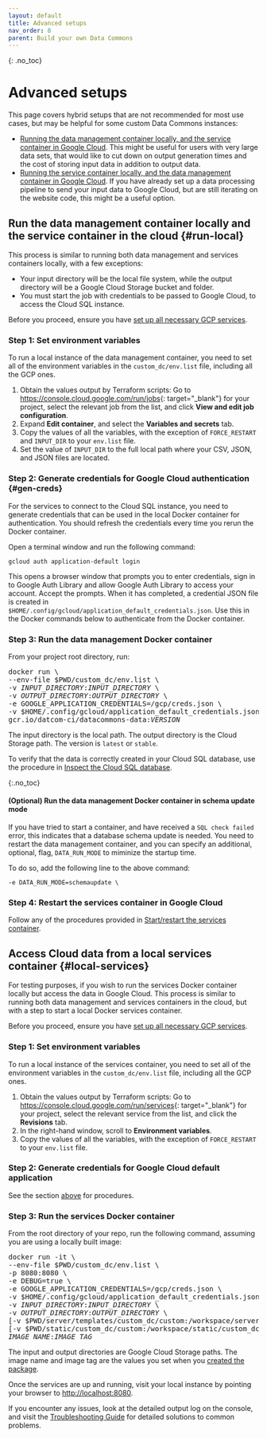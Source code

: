 ```yaml
---
layout: default
title: Advanced setups
nav_order: 8
parent: Build your own Data Commons
---
```


{: .no_toc}
# Advanced setups

This page covers hybrid setups that are not recommended for most use cases, but may be helpful for some custom Data Commons instances:
- [Running the data management container locally, and the service container in Google Cloud](#run-local). This might be useful for users with very large data sets, that would like to cut down on output generation times and the cost of storing input data in addition to output data.
- [Running the service container locally, and the data management container in Google Cloud](#local-services). If you have already set up a data processing pipeline to send your input data to Google Cloud, but are still iterating on the website code, this might be a useful option.

## Run the data management container locally and the service container in the cloud {#run-local}

This process is similar to running both data management and services containers locally, with a few exceptions:
- Your input directory will be the local file system, while the output directory will be a Google Cloud Storage bucket and folder.
- You must start the job with credentials to be passed to Google Cloud, to access the Cloud SQL instance.

Before you proceed, ensure you have [set up all necessary GCP services](deploy_cloud.md).

### Step 1: Set environment variables

To run a local instance of the data management container, you need to set all of the environment variables in the `custom_dc/env.list` file, including all the GCP ones. 

1. Obtain the values output by Terraform scripts: Go to <https://console.cloud.google.com/run/jobs>{: target="_blank"} for your project, select the relevant job from the list, and click **View and edit job configuration**. 
1. Expand **Edit container**, and select the **Variables and secrets** tab.
1. Copy the values of all the variables, with the exception of `FORCE_RESTART` and `INPUT_DIR` to your `env.list` file.
1. Set the value of `INPUT_DIR` to the full local path where your CSV, JSON, and JSON files are located.

### Step 2: Generate credentials for Google Cloud authentication {#gen-creds}

For the services to connect to the Cloud SQL instance, you need to generate credentials that can be used in the local Docker container for authentication. You should refresh the credentials every time you rerun the Docker container.

Open a terminal window and run the following command:

```shell
gcloud auth application-default login
```

This opens a browser window that prompts you to enter credentials, sign in to Google Auth Library and allow Google Auth Library to access your account. Accept the prompts. When it has completed, a credential JSON file is created in  
`$HOME/.config/gcloud/application_default_credentials.json`. Use this in the Docker commands below to authenticate from the Docker container.

### Step 3: Run the data management Docker container

From your project root directory, run:

<pre>docker run \
--env-file $PWD/custom_dc/env.list \
-v <var>INPUT_DIRECTORY</var>:<var>INPUT_DIRECTORY</var> \
-v <var>OUTPUT_DIRECTORY</var>:<var>OUTPUT_DIRECTORY</var> \
-e GOOGLE_APPLICATION_CREDENTIALS=/gcp/creds.json \
-v $HOME/.config/gcloud/application_default_credentials.json:/gcp/creds.json:ro \
gcr.io/datcom-ci/datacommons-data:<var>VERSION</var>
</pre>

The input directory is the local path. The output directory is the Cloud Storage path.
The version is `latest` or `stable`.

To verify that the data is correctly created in your Cloud SQL database, use the procedure in [Inspect the Cloud SQL database](deploy_cloud.md#inspect-sql).

{:.no_toc}
#### (Optional) Run the data management Docker container in schema update mode 

If you have tried to start a container, and have received a `SQL check failed` error, this indicates that a database schema update is needed. You need to restart the data management container, and you can specify an additional, optional, flag, `DATA_RUN_MODE` to miminize the startup time.

To do so, add the following line to the above command:

```
-e DATA_RUN_MODE=schemaupdate \
```

### Step 4: Restart the services container in Google Cloud

Follow any of the procedures provided in [Start/restart the services container](deploy_cloud.md#start-service).

## Access Cloud data from a local services container {#local-services}

For testing purposes, if you wish to run the services Docker container locally but access the data in Google Cloud. This process is similar to running both data management and services containers in the cloud, but with a step to start a local Docker services container.

Before you proceed, ensure you have [set up all necessary GCP services](deploy_cloud.md).

### Step 1: Set environment variables

To run a local instance of the services container, you need to set all of the environment variables in the `custom_dc/env.list` file, including all the GCP ones. 

1. Obtain the values output by Terraform scripts: Go to <https://console.cloud.google.com/run/services>{: target="_blank"} for your project, select the relevant service from the list, and click the **Revisions** tab. 
1. In the right-hand window, scroll to **Environment variables**.
1. Copy the values of all the variables, with the exception of `FORCE_RESTART` to your `env.list` file.

### Step 2: Generate credentials for Google Cloud default application

See the section [above](#gen-creds) for procedures.

### Step 3: Run the services Docker container

From the root directory of your repo, run the following command, assuming you are using a locally built image:
<pre>docker run -it \
--env-file $PWD/custom_dc/env.list \
-p 8080:8080 \
-e DEBUG=true \
-e GOOGLE_APPLICATION_CREDENTIALS=/gcp/creds.json \
-v $HOME/.config/gcloud/application_default_credentials.json:/gcp/creds.json:ro \
-v <var>INPUT_DIRECTORY</var>:<var>INPUT_DIRECTORY</var> \
-v <var>OUTPUT_DIRECTORY</var>:<var>OUTPUT_DIRECTORY</var> \
[-v $PWD/server/templates/custom_dc/custom:/workspace/server/templates/custom_dc/custom \]
[-v $PWD/static/custom_dc/custom:/workspace/static/custom_dc/custom \]
<var>IMAGE_NAME</var>:<var>IMAGE_TAG</var>
</pre>
The input and output directories are Google Cloud Storage paths.
The image name and image tag are the values you set when you [created the package](build_image.md#build-package). 

Once the services are up and running, visit your local instance by pointing your browser to <http://localhost:8080>.

If you encounter any issues, look at the detailed output log on the console, and visit the [Troubleshooting Guide](/custom_dc/troubleshooting.html) for detailed solutions to common problems.